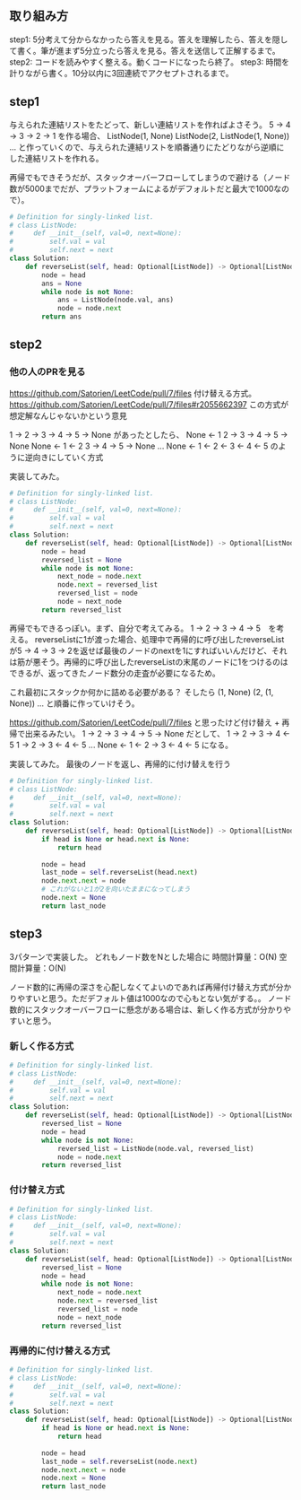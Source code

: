 ## 取り組み方
step1: 5分考えて分からなかったら答えを見る。答えを理解したら、答えを隠して書く。筆が進まず5分立ったら答えを見る。答えを送信して正解するまで。
step2: コードを読みやすく整える。動くコードになったら終了。
step3: 時間を計りながら書く。10分以内に3回連続でアクセプトされるまで。

## step1
与えられた連結リストをたどって、新しい連結リストを作ればよさそう。
5 -> 4 -> 3 -> 2 -> 1
を作る場合、
ListNode(1, None)
ListNode(2, ListNode(1, None))
...
と作っていくので、与えられた連結リストを順番通りにたどりながら逆順にした連結リストを作れる。

再帰でもできそうだが、スタックオーバーフローしてしまうので避ける（ノード数が5000までだが、プラットフォームによるがデフォルトだと最大で1000なので）。


```python
# Definition for singly-linked list.
# class ListNode:
#     def __init__(self, val=0, next=None):
#         self.val = val
#         self.next = next
class Solution:
    def reverseList(self, head: Optional[ListNode]) -> Optional[ListNode]:
        node = head
        ans = None
        while node is not None:
            ans = ListNode(node.val, ans)
            node = node.next
        return ans
```

## step2
### 他の人のPRを見る
https://github.com/Satorien/LeetCode/pull/7/files
付け替える方式。
https://github.com/Satorien/LeetCode/pull/7/files#r2055662397
この方式が想定解なんじゃないかという意見

1 -> 2 -> 3 -> 4 -> 5 -> None
があったとしたら、
None <- 1  2 -> 3 -> 4 -> 5 -> None
None <- 1 <- 2  3 -> 4 -> 5 -> None
...
None <- 1 <- 2 <- 3 <- 4 <- 5
のように逆向きにしていく方式

実装してみた。
```python
# Definition for singly-linked list.
# class ListNode:
#     def __init__(self, val=0, next=None):
#         self.val = val
#         self.next = next
class Solution:
    def reverseList(self, head: Optional[ListNode]) -> Optional[ListNode]:
        node = head
        reversed_list = None
        while node is not None:
            next_node = node.next
            node.next = reversed_list
            reversed_list = node
            node = next_node
        return reversed_list
```


再帰でもできるっぽい。まず、自分で考えてみる。
1 -> 2 -> 3 -> 4 -> 5　を考える。
reverseListに1が渡った場合、処理中で再帰的に呼び出したreverseListが5 -> 4 -> 3 -> 2を返せば最後のノードのnextを1にすればいいんだけど、それは筋が悪そう。再帰的に呼び出したreverseListの末尾のノードに1をつけるのはできるが、返ってきたノード数分の走査が必要になるため。

これ最初にスタックか何かに詰める必要がある？
そしたら
(1, None)
(2, (1, None))
...
と順番に作っていけそう。

https://github.com/Satorien/LeetCode/pull/7/files
と思ったけど付け替え + 再帰で出来るみたい。
1 -> 2 -> 3 -> 4 -> 5 -> None
だとして、
1 -> 2 -> 3 -> 4 <- 5
1 -> 2 -> 3 <- 4 <- 5
...
None <- 1 <- 2 -> 3 <- 4 <- 5
になる。


実装してみた。
最後のノードを返し、再帰的に付け替えを行う
```python
# Definition for singly-linked list.
# class ListNode:
#     def __init__(self, val=0, next=None):
#         self.val = val
#         self.next = next
class Solution:
    def reverseList(self, head: Optional[ListNode]) -> Optional[ListNode]:
        if head is None or head.next is None:
            return head
        
        node = head
        last_node = self.reverseList(head.next)
        node.next.next = node
        # これがないと1が2を向いたままになってしまう
        node.next = None
        return last_node
```

## step3
3パターンで実装した。
どれもノード数をNとした場合に
時間計算量：O(N)
空間計算量：O(N)

ノード数的に再帰の深さを心配しなくてよいのであれば再帰付け替え方式が分かりやすいと思う。ただデフォルト値は1000なので心もとない気がする。。
ノード数的にスタックオーバーフローに懸念がある場合は、新しく作る方式が分かりやすいと思う。

### 新しく作る方式
```python
# Definition for singly-linked list.
# class ListNode:
#     def __init__(self, val=0, next=None):
#         self.val = val
#         self.next = next
class Solution:
    def reverseList(self, head: Optional[ListNode]) -> Optional[ListNode]:
        reversed_list = None
        node = head
        while node is not None:
            reversed_list = ListNode(node.val, reversed_list)
            node = node.next
        return reversed_list
```

### 付け替え方式
```python
# Definition for singly-linked list.
# class ListNode:
#     def __init__(self, val=0, next=None):
#         self.val = val
#         self.next = next
class Solution:
    def reverseList(self, head: Optional[ListNode]) -> Optional[ListNode]:
        reversed_list = None
        node = head
        while node is not None:
            next_node = node.next
            node.next = reversed_list
            reversed_list = node
            node = next_node
        return reversed_list
```

### 再帰的に付け替える方式
```python
# Definition for singly-linked list.
# class ListNode:
#     def __init__(self, val=0, next=None):
#         self.val = val
#         self.next = next
class Solution:
    def reverseList(self, head: Optional[ListNode]) -> Optional[ListNode]:
        if head is None or head.next is None:
            return head
        
        node = head
        last_node = self.reverseList(node.next)
        node.next.next = node
        node.next = None
        return last_node
```